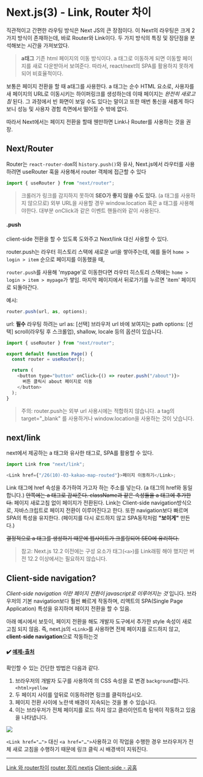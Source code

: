 # Next.js(3) - Link, Router 차이

직관적이고 간편한 라우팅 방식은 Next JS의 큰 장점이다.
이 Next의 라우팅은 크게 2가지 방식이 존재하는데, 바로 Router와 Link이다.
두 가지 방식의 특징 및 장단점을 분석해보는 시간을 가져보았다.

> **a태그**
> 기존 html 페이지의 이동 방식이다.
> a 태그로 이동하게 되면 이동할 페이지를 새로 다운받아서 보여준다.
> 따라서, react/next의 SPA를 활용하지 못하게 되어 비효율적이다.

보통은 페이지 전환을 할 때 a태그를 사용한다.
a 태그는 순수 HTML 요소로, 사용자를 새 페이지의 URL로 이동시키는 하이퍼링크를 생성하는데 이때 페이지는 _완전히 새로고침_ 된다.
그 과정에서 빈 화면이 보일 수도 있다는 말이고 또한 매번 통신을 새롭게 하다 보니 성능 및 사용자 경험 측면에서 떨어질 수 밖에 없다.

따라서 Next에서는 페이지 전환을 할때 웬만하면 Link나 Router를 사용하는 것을 권장.

## Next/Router

Router는 `react-router-dom`의 `history.push()`와 유사,
Next.js에서 라우터를 사용하려면 useRouter 훅을 사용해서 router 객체에 접근할 수 있다

```js
import { useRouter } from "next/router";
```

> 크롤러가 링크를 감지하지 못하여 **SEO가 좋지 않을 수도 있다.** (a 태그를 사용하지 않으므로)
> 외부 URL을 사용할 경우 window.location 혹은 a 태그를 사용해야한다.
> 대부분 onClick과 같은 이벤트 핸들러와 같이 사용된다.

#### .push

client-side 전환을 할 수 있도록 도와주고 Next/link 대신 사용할 수 있다.

router.push는 라우터 히스토리 스택에 새로운 url을 쌓아주는데,
예를 들어 `home > login > item` 순으로 페이지를 이동했을 때,

`router.push`를 사용해 'mypage'로 이동한다면 라우터 히스토리 스택에는 `home > login > item > mypage`가 쌓임.
마지막 페이지에서 뒤로가기를 누르면 'item' 페이지로 되돌아간다.

예시:

```js
router.push(url, as, options);
```

url: **필수** 라우팅 하려는 url
as: [선택] 브라우저 url 바에 보여지는 path
options: [선택] scroll(라우팅 후 스크롤업), shallow, locale 등의 옵션이 있습니다.

```js
import { useRouter } from "next/router";

export default function Page() {
  const router = useRouter();

  return (
    <button type="button" onClick={() => router.push("/about")}>
      버튼 클릭시 about 페이지로 이동
    </button>
  );
}
```

> 주의: router.push는 외부 url 사용시에는 적합하지 않습니다.
> a tag의 target="\_blank" 를 사용하거나 window.location을 사용하는 것이 낫습니다.

## next/link

next에서 제공하는 a 태그와 유사한 태그로, SPA를 활용할 수 있다.

```js
import Link from "next/link";

<Link href={"/26(10)-03-kakao-map-routed"}>페이지 이동하기</Link>;
```

Link 태그에 href 속성을 추가하여 가고자 하는 주소를 넣는다. (a 태그의 href와 동일합니다.)
~~안쪽에는 a 태그로 감싸준다.
className과 같은 속성들을 a 태그에 추가한다.~~
페이지 새로고침 없이 페이지가 전환된다.
Link는 Client-side navigation방식으로, 자바스크립트로 페이지 전환이 이루어진다고 한다.
또한 navigation보다 빠르며 SPA의 특성을 유지한다. (페이지를 다시 로드하지 않고 SPA동작처럼 **"보이게"** 만든다.)

~~결정적으로 a 태그를 생성하기 때문에 웹사이트가 크롤링되어 SEO에 유리하다.~~

> 참고: Next.js 12.2 이전에는 구성 요소가 태그(`<a>`)를 Link래핑 해야 했지만 버전 12.2 이상에서는 필요하지 않습니다.

## Client-side navigation?

_Client-side navigation 이란 페이지 전환이 javascript로 이루어지는 것_ 입니다.
브라우저의 기본 navigation보다 훨씬 빠르게 작동하며, 리액트의 SPA(Single Page Application) 특성을 유지하며 페이지 전환을 할 수 있음.

아래 예시에서 보듯이, 페이지 전환을 해도 개발자 도구에서 추가한 style 속성이 새로고침 되지 않음.
즉, next.js의 `<Link>`를 사용하면 전체 페이지를 로드하지 않고, **client-side navigation**으로 작동하는것

#### ✔️ [예제-출처](https://nextjs.org/learn/basics/navigate-between-pages/client-side)

확인할 수 있는 간단한 방법은 다음과 같다.

1. 브라우저의 개발자 도구를 사용하여 의 CSS 속성을 로 변경 `background`합니다.`<html>yellow`
2. 두 페이지 사이를 앞뒤로 이동하려면 링크를 클릭하십시오.
3. 페이지 전환 사이에 노란색 배경이 지속되는 것을 볼 수 있습니다.
4. 이는 브라우저가 전체 페이지를 로드 하지 않고 클라이언트측 탐색이 작동하고 있음을 나타냅니다.

<img src = "https://nextjs.org/static/images/learn/navigate-between-pages/client-side.gif">

`<Link href="…">` 대신 `<a href="…">`사용하고 이 작업을 수행한 경우 브라우저가 전체 새로 고침을 수행하기 때문에 링크 클릭 시 배경색이 지워진다.

---

[Link 와 router차이](https://velog.io/@dev_sony503/TIL-Next-JS-Router%EC%99%80-Link%EC%9D%98-%EC%B0%A8%EC%9D%B4)
[router 정리 nextjs](https://velog.io/@khy226/Next.js-Router-%EC%A0%95%EB%A6%AC)
[Client-side - 공홈](https://nextjs.org/learn/basics/navigate-between-pages/client-side)

